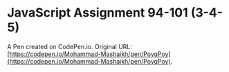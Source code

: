 # JavaScript Assignment 94-101 (3-4-5)

A Pen created on CodePen.io. Original URL: [https://codepen.io/Mohammad-Mashaikh/pen/PoyqPoy](https://codepen.io/Mohammad-Mashaikh/pen/PoyqPoy).

